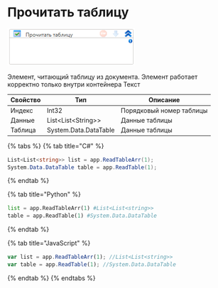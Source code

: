 # Прочитать таблицу

![](<../../../../.gitbook/assets/image (356).png>)

Элемент, читающий таблицу из документа. Элемент работает корректно только внутри контейнера Текст

| Свойство | Тип                   | Описание                 |
| -------- | --------------------- | ------------------------ |
| Индекс   | Int32                 | Порядковый номер таблицы |
| Данные   | List\<List\<String>>  | Данные таблицы           |
| Таблица  | System.Data.DataTable | Данные таблицы           |

{% tabs %}
{% tab title="C#" %}
```csharp
List<List<string>> list = app.ReadTableArr(1);
System.Data.DataTable table = app.ReadTable(1);
```
{% endtab %}

{% tab title="Python" %}
```python
list = app.ReadTableArr(1) #List<List<string>>
table = app.ReadTable(1) #System.Data.DataTable
```
{% endtab %}

{% tab title="JavaScript" %}
```javascript
var list = app.ReadTableArr(1); //List<List<string>>
var table = app.ReadTable(1); //System.Data.DataTable
```
{% endtab %}
{% endtabs %}
